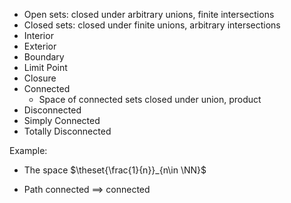 - Open sets: closed under arbitrary unions, finite intersections
- Closed sets: closed under finite unions, arbitrary intersections
- Interior
- Exterior
- Boundary
- Limit Point
- Closure
- Connected
	- Space of connected sets closed under union, product
- Disconnected
- Simply Connected
- Totally Disconnected

Example:
- The space $\theset{\frac{1}{n}}_{n\in \NN}$

- Path connected $\implies$ connected
